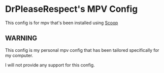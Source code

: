# DrPleaseRespect's MPV Config
This config is for mpv that's been installed using [Scoop](https://scoop.sh/)

## WARNING
This config is my personal mpv config that has been tailored specifically for my computer.

I will not provide any support for this config.

